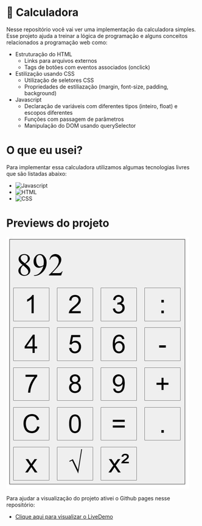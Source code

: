 # 🧮 Calculadora

Nesse repositório você vai ver uma implementação da calculadora simples. Esse projeto ajuda a treinar a lógica de programação e alguns conceitos relacionados a programação web como: 

- Estruturação do HTML
    - Links para arquivos externos
    - Tags de botões com eventos associados (onclick)
- Estilização usando CSS
    - Utilização de seletores CSS
    - Propriedades de estiliazação (margin, font-size, padding, background)
- Javascript
    - Declaração de variáveis com diferentes tipos (inteiro, float) e escopos diferentes
    - Funções com passagem de parâmetros
    - Manipulação do DOM usando querySelector

# O que eu usei?

Para implementar essa calculadora utilizamos algumas tecnologias livres que são listadas abaixo:

- ![Javascript](https://img.shields.io/badge/JavaScript-F7DF1E?style=for-the-badge&logo=javascript&logoColor=black)
- ![HTML](https://img.shields.io/badge/HTML5-E34F26?style=for-the-badge&logo=html5&logoColor=white)
- ![CSS](https://img.shields.io/badge/CSS3-1572B6?style=for-the-badge&logo=css3&logoColor=white)


# Previews do projeto

![snap1](Snapshots/S1.JPG)

Para ajudar a visualização do projeto ativei o Github pages nesse repositório:

- [Clique aqui para visualizar o LiveDemo](https://ferminayerza.github.io/calculadora/)

